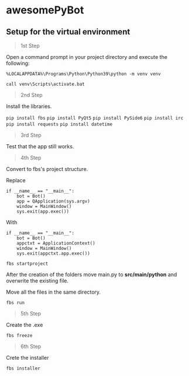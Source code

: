 # awesomePyBot

## Setup for the virtual environment

> 1st Step

Open a command prompt in your project directory and execute the following:

`%LOCALAPPDATA%\Programs\Python\Python39\python -m venv venv`

`call venv\Scripts\activate.bat`

> 2nd Step

Install the libraries.

`pip install fbs` 
`pip install PyQt5`
`pip install PySide6`
`pip install irc`
`pip install requests`
`pip install datetime`

> 3rd Step

Test that the app still works.

> 4th Step

Convert to fbs's project structure.

Replace

    if __name__ == "__main__":
        bot = Bot()
        app = QApplication(sys.argv)
        window = MainWindow()
        sys.exit(app.exec())

With

    if __name__ == "__main__":
        bot = Bot()
        appctxt = ApplicationContext()
        window = MainWindow()
        sys.exit(appctxt.app.exec())

`fbs startproject`

After the creation of the folders move main.py to **src/main/python** and overwrite the existing file.

Move all the files in the same directory.

`fbs run`

> 5th Step

Create the .exe

`fbs freeze`

> 6th Step

Crete the installer

`fbs installer`